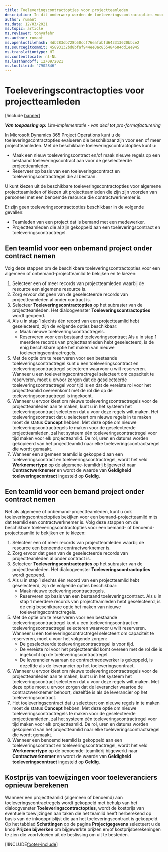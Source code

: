 ```yaml
---
title: Toeleveringscontractopties voor projectteamleden
description: In dit onderwerp worden de toeleveringscontractopties voor projectteamleden in Microsoft Dynamics 365 Project Operations uitgelegd.
author: rumant
ms.date: 12/03/2021
ms.topic: article
ms.reviewer: tonyafehr
ms.author: rumant
ms.openlocfilehash: 4db283db728b50ccf76eafabfd643313620bbce2
ms.sourcegitcommit: 45893132bd8bfaf944ee0ac855484684dd1ee945
ms.translationtype: HT
ms.contentlocale: nl-NL
ms.lasthandoff: 12/09/2021
ms.locfileid: "7902846"
---
```

# <a name="subcontracting-options-for-project-team-members"></a>Toeleveringscontractopties voor projectteamleden

[!include [banner](../../includes/dataverse-preview.md)]

_**Van toepassing op:** Lite-implementatie - van deal tot pro-formafacturering_

In Microsoft Dynamics 365 Project Operations kunt u de toeleveringscontractopties evalueren die beschikbaar zijn voor een of meer projectteamleden. Met de beschikbare toeleveringscontractopties kunt u:

- Maak een nieuw toeleveringscontract en/of maak nieuwe regels op een bestaand toeleveringscontract aan voor de geselecteerde projectteamleden. 
- Reserveer op basis van een toeleveringscontract en toeleveringscontractregel die al bestaan. 

U kunt kiezen uit de beschikbare toeleveringscontractopties voor algemene projectteamleden of kiezen uit projectteamleden die zijn zijn voorzien van personeel met een benoemde resource die contractwerknemer is. 

Er zijn geen toeleveringscontractopties beschikbaar in de volgende gevallen:

- Teamleden van een project dat is bemand met een medewerker. 
- Projectteamleden die al zijn gekoppeld aan een toeleveringscontract en toeleveringscontractregel. 

## <a name="subcontracting-an-unstaffed-project-team-member"></a>Een teamlid voor een onbemand project onder contract nemen

Volg deze stappen om de beschikbare toeleveringscontractopties voor een algemeen of onbemand-projectteamlid te bekijken en te kiezen:

1. Selecteer een of meer records van projectteamleden waarbij de resource een algemene resource is.
2. Zorg ervoor dat geen van de geselecteerde records van projectteamleden al onder contract is. 
3. Selecteer **Toeleveringscontractopties** op het subraster van de projectteamleden. Het dialoogvenster **Toeleveringscontractopties** wordt geopend. 
4. Als u in stap 1 slechts één record van een projectteamlid hebt geselecteerd, zijn de volgende opties beschikbaar:
    - Maak nieuwe toeleveringscontractregels. 
    - Reserveren voor een bestaand toeleveringscontract Als u in stap 1 meerdere records van projectteamleden hebt geselecteerd, is de enig beschikbare optie het maken van nieuwe toeleveringscontractregels.
5. Met de optie om te reserveren voor een bestaande toeleveringscontractregel kunt u een toeleveringscontract en toeleveringscontractregel selecteren waarvoor u wilt reserveren. Wanneer u een toeleveringscontractregel selecteert om capaciteit te reserveren, moet u ervoor zorgen dat de geselecteerde toeleveringscontractregel voor tijd is en dat de vereiste rol voor het projectteamlid overeenkomt met de rol die op de toeleveringscontractregel is ingekocht.
6. Wanneer u ervoor kiest om nieuwe toeleveringscontractregels voor de projectteamleden aan te maken, kunt u in het systeem het toeleveringscontract selecteren dat u voor deze regels wilt maken. Het toeleveringscontract dat u selecteert om nieuwe regels in te maken moet de status **Concept** hebben. Met deze optie om nieuwe toeleveringscontractregels te maken voor de geselecteerde projectteamleden, zal het systeem één toeleveringscontractregel voor tijd maken voor elk projectteamlid. De rol, uren en datums worden gekopieerd van het projectteamlid naar elke toeleveringscontractsregel die wordt gemaakt. 
7. Wanneer een algemeen teamlid is gekoppeld aan een toeleveringscontract en toeleveringscontractregel, wordt het veld **Werknemertype** op de algemene-teamlidrij bijgewerkt naar **Contractwerknemer** en wordt de waarde van **Geldigheid toeleveringscontract** ingesteld op **Geldig**.

## <a name="subcontracting-a-staffed-project-team-member"></a>Een teamlid voor een bemand project onder contract nemen

Net als algemene of onbemand-projectteamleden, kunt u ook toeleveringscontractopties bekijken voor een bemand-projectteamlid mits dat teamlid een contractwerknemer is. Volg deze stappen om de beschikbare toeleveringscontractopties voor een bemand- of benoemd-projectteamlid te bekijken en te kiezen:

1. Selecteer een of meer records van projectteamleden waarbij de resource een benoemde contractwerknemer is.
2. Zorg ervoor dat geen van de geselecteerde records van projectteamleden al onder contract is. 
3. Selecteer **Toeleveringscontractopties** op het subraster van de projectteamleden. Het dialoogvenster **Toeleveringscontractopties** wordt geopend. 
4. Als u in stap 1 slechts één record van een projectteamlid hebt geselecteerd, zijn de volgende opties beschikbaar:
      - Maak nieuwe toeleveringscontractregels.
      - Reserveren op basis van een bestaand toeleveringscontract.
  Als u in stap 1 meerdere records van projectteamleden hebt geselecteerd, is de enig beschikbare optie het maken van nieuwe toeleveringscontractregels.
5. Met de optie om te reserveren voor een bestaande toeleveringscontractregel kunt u een toeleveringscontract en toeleveringscontractregel selecteren waarvoor u wilt reserveren. Wanneer u een toeleveringscontractregel selecteert om capaciteit te reserveren, moet u voor het volgende zorgen:
      - De geselecteerde toeleveringscontractregel is voor tijd. 
      - De vereiste rol voor het projectteamlid komt overeen met de rol die is ingekocht op de toeleveringscontractregel. 
      - De leverancier waaraan de contractmedewerker is gekoppeld, is dezelfde als de leverancier op het toeleveringscontract.
6. Wanneer u ervoor kiest om nieuwe toeleveringscontractregels voor de projectteamleden aan te maken, kunt u in het systeem het toeleveringscontract selecteren dat u voor deze regels wilt maken. Met deze optie moet u ervoor zorgen dat de leverancier waartoe de contractwerknemer behoort, dezelfde is als de leverancier op het toeleveringscontract. 
7. Het toeleveringscontract dat u selecteert om nieuwe regels in te maken moet de status **Concept** hebben. Met deze optie om nieuwe toeleveringscontractregels te maken voor de geselecteerde projectteamleden, zal het systeem één toeleveringscontractregel voor tijd maken voor elk projectteamlid. De rol, uren en datums worden gekopieerd van het projectteamlid naar elke toeleveringscontractsregel die wordt gemaakt.  
8. Wanneer een benoemd teamlid is gekoppeld aan een toeleveringscontract en toeleveringscontractregel, wordt het veld **Werknemertype** op de benoemde-teamlidrij bijgewerkt naar **Contractwerknemer** en wordt de waarde van **Geldigheid toeleveringscontract** ingesteld op **Geldig**.

## <a name="re-costing-subcontractor-assignments"></a>Kostprijs van toewijzingen voor toeleveranciers opnieuw berekenen

Wanneer een projectteamlid (algemeen of benoemd) aan toeleveringscontractregels wordt gekoppeld met behulp van het dialoogvenster **Toeleveringscontractopties**, wordt de kostprijs van eventuele toewijzingen aan taken die het teamlid heeft herberekend op basis van de inkoopprijslijst die aan het toeleveringscontract is gekoppeld. Op het tabblad **Schattingen** op de pagina **Projectgegevens** selecteert u de knop **Prijzen bijwerken** om bijgewerkte prijzen en/of kostprijsberekeningen te zien die voortvloeien uit de beslissing om uit te besteden.

[!INCLUDE[footer-include](../../includes/footer-banner.md)]
